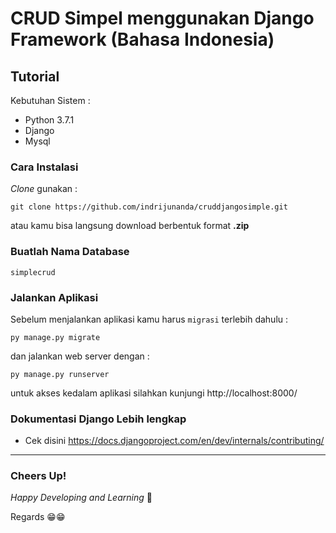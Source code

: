 # CRUD Simpel menggunakan Django Framework (Bahasa Indonesia)

## Tutorial

Kebutuhan Sistem :

- Python 3.7.1
- Django 
- Mysql

### Cara Instalasi


*Clone* gunakan :

```
git clone https://github.com/indrijunanda/cruddjangosimple.git
```

atau kamu bisa langsung download berbentuk format **.zip**

### Buatlah Nama Database 

```
simplecrud
```

### Jalankan Aplikasi 

Sebelum menjalankan aplikasi kamu harus `migrasi` terlebih dahulu :

```
py manage.py migrate
```

dan jalankan web server dengan : 
```
py manage.py runserver
```

untuk akses kedalam aplikasi silahkan kunjungi http://localhost:8000/ 

### Dokumentasi Django Lebih lengkap
- Cek disini https://docs.djangoproject.com/en/dev/internals/contributing/




-------------------
### Cheers Up!

*Happy Developing and Learning* 💪



Regards 😁😁
